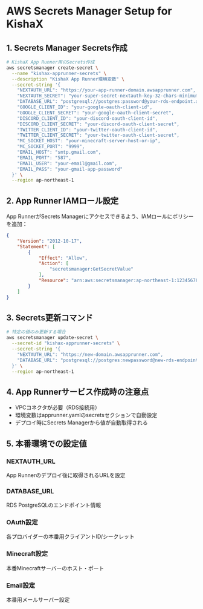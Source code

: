 # AWS Secrets Manager Setup for KishaX

## 1. Secrets Manager Secrets作成

```bash
# KishaX App Runner用のSecrets作成
aws secretsmanager create-secret \
  --name "kishax-apprunner-secrets" \
  --description "KishaX App Runner環境変数" \
  --secret-string '{
    "NEXTAUTH_URL": "https://your-app-runner-domain.awsapprunner.com",
    "NEXTAUTH_SECRET": "your-super-secret-nextauth-key-32-chars-minimum",
    "DATABASE_URL": "postgresql://postgres:password@your-rds-endpoint.amazonaws.com:5432/kishax_db",
    "GOOGLE_CLIENT_ID": "your-google-oauth-client-id",
    "GOOGLE_CLIENT_SECRET": "your-google-oauth-client-secret",
    "DISCORD_CLIENT_ID": "your-discord-oauth-client-id",
    "DISCORD_CLIENT_SECRET": "your-discord-oauth-client-secret",
    "TWITTER_CLIENT_ID": "your-twitter-oauth-client-id",
    "TWITTER_CLIENT_SECRET": "your-twitter-oauth-client-secret",
    "MC_SOCKET_HOST": "your-minecraft-server-host-or-ip",
    "MC_SOCKET_PORT": "9999",
    "EMAIL_HOST": "smtp.gmail.com",
    "EMAIL_PORT": "587",
    "EMAIL_USER": "your-email@gmail.com",
    "EMAIL_PASS": "your-gmail-app-password"
  }' \
  --region ap-northeast-1
```

## 2. App Runner IAMロール設定

App RunnerがSecrets Managerにアクセスできるよう、IAMロールにポリシーを追加：

```json
{
    "Version": "2012-10-17",
    "Statement": [
        {
            "Effect": "Allow",
            "Action": [
                "secretsmanager:GetSecretValue"
            ],
            "Resource": "arn:aws:secretsmanager:ap-northeast-1:123456789012:secret:kishax-apprunner-secrets-*"
        }
    ]
}
```

## 3. Secrets更新コマンド

```bash
# 特定の値のみ更新する場合
aws secretsmanager update-secret \
  --secret-id "kishax-apprunner-secrets" \
  --secret-string '{
    "NEXTAUTH_URL": "https://new-domain.awsapprunner.com",
    "DATABASE_URL": "postgresql://postgres:newpassword@new-rds-endpoint.amazonaws.com:5432/kishax_db"
  }' \
  --region ap-northeast-1
```

## 4. App Runnerサービス作成時の注意点

- VPCコネクタが必要（RDS接続用）
- 環境変数はapprunner.yamlのsecretsセクションで自動設定
- デプロイ時にSecrets Managerから値が自動取得される

## 5. 本番環境での設定値

### NEXTAUTH_URL
App Runnerのデプロイ後に取得されるURLを設定

### DATABASE_URL
RDS PostgreSQLのエンドポイント情報

### OAuth設定
各プロバイダーの本番用クライアントID/シークレット

### Minecraft設定
本番Minecraftサーバーのホスト・ポート

### Email設定
本番用メールサーバー設定